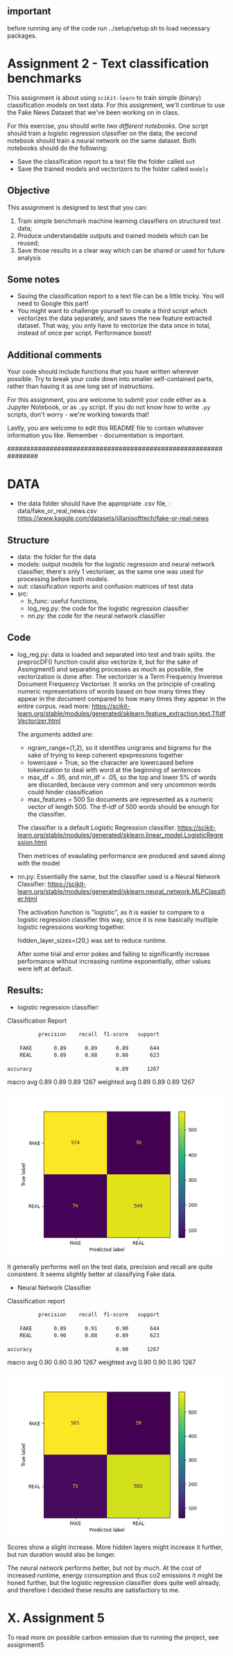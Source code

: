## important
before running any of the code run ../setup/setup.sh to load necessary packages.

# Assignment 2 - Text classification benchmarks

This assignment is about using ```scikit-learn``` to train simple (binary) classification models on text data. For this assignment, we'll continue to use the Fake News Dataset that we've been working on in class.

For this exercise, you should write *two different notebooks*. One script should train a logistic regression classifier on the data; the second notebook should train a neural network on the same dataset. Both notebooks should do the following:

- Save the classification report to a text file the folder called ```out```
- Save the trained models and vectorizers to the folder called ```models```

## Objective

This assignment is designed to test that you can:

1. Train simple benchmark machine learning classifiers on structured text data;
2. Produce understandable outputs and trained models which can be reused;
3. Save those results in a clear way which can be shared or used for future analysis

## Some notes

- Saving the classification report to a text file can be a little tricky. You will need to Google this part!
- You might want to challenge yourself to create a third script which vectorizes the data separately, and saves the new feature extracted dataset. That way, you only have to vectorize the data once in total, instead of once per script. Performance boost!

## Additional comments

Your code should include functions that you have written wherever possible. Try to break your code down into smaller self-contained parts, rather than having it as one long set of instructions.

For this assignment, you are welcome to submit your code either as a Jupyter Notebook, or as ```.py``` script. If you do not know how to write ```.py``` scripts, don't worry - we're working towards that!

Lastly, you are welcome to edit this README file to contain whatever information you like. Remember - documentation is important.

################################################################
# DATA 
- the data folder should have the appropriate .csv file, : data/fake_or_real_news.csv
https://www.kaggle.com/datasets/jillanisofttech/fake-or-real-news

## Structure

- data: the folder for the data
- models: output models for the logistic regression and neural network classifier, there's only 1 vectoriser, as the same one was used for processing before both models.
- out: classification reports and confusion matrices of test data
- src:
    - b_func: useful functions,
    - log_reg.py: the code for the logistic regression classifier
    - nn.py: the code for the neural network classifier

## Code

- log_reg.py:
    data is loaded and separated into test and train splits. the preprocDF() function could also vectorize it, but for the sake of Assingment5 and separating processes as much as possible, the vectorization is done after.
    The vectorizer is a Term Frequency Inverese Document Frequency Vectoriser. It works on the principle of creating numeric representations of words based on how many times they appear in the document compared to how many times they appear in the entire corpus.
    read more: https://scikit-learn.org/stable/modules/generated/sklearn.feature_extraction.text.TfidfVectorizer.html

    The arguments added are: 
    - ngram_range=(1,2), so it identifies unigrams and bigrams for the sake of trying to keep coherent epxpressions together
    - lowercase = True, so the character are lowercased before tokenization to deal with word at the beginning of sentences 
    - max_df = .95, and min_df = .05, so the top and lower 5% of words are discarded, because very common and very uncommon words could hinder classification
    - max_features = 500 So documents are represented as a numeric vector of length 500. The tf-idf of 500 words should be enough for the classifier.

    The classifier is a default Logistic Regression classifier.
    https://scikit-learn.org/stable/modules/generated/sklearn.linear_model.LogisticRegression.html

    Then metrices of evaulating performance are produced and saved along with the model

- nn.py:
    Essentially the same, but the classifier used is a Neural Network Classifier:
    https://scikit-learn.org/stable/modules/generated/sklearn.neural_network.MLPClassifier.html

    The activation function is "logistic", as it is easier to compare to a logistic regression classifier this way, since it is now basically multiple logistic regressions working together.

    hidden_layer_sizes=(20,) was set to reduce runtime.

    After some trial and error pokes and failing to significantly increase performance without increasing runtime exponentially, other values were left at default.

## Results:
- logistic regression classifier:

Classification Report

              precision    recall  f1-score   support

        FAKE       0.89      0.89      0.89       644
        REAL       0.89      0.88      0.88       623

    accuracy                           0.89      1267
   macro avg       0.89      0.89      0.89      1267
weighted avg       0.89      0.89      0.89      1267

![Alt text](./out/cm_log.png)

It generally performs well on the test data, precision and recall are quite consistent.
It seems slightly better at classifying Fake data.

- Neural Network Classifier

Classification report

              precision    recall  f1-score   support

        FAKE       0.89      0.91      0.90       644
        REAL       0.90      0.88      0.89       623

    accuracy                           0.90      1267
   macro avg       0.90      0.90      0.90      1267
weighted avg       0.90      0.90      0.90      1267

![Alt text](./out/cm_nn.png)

Scores show a slight increase. More hidden layers might increase it further, but run duration would also be longer.

The neural network performs better, but not by much. At the cost of increased runtime, energy consumption and thus co2 emissions it might be honed further, but the logistic regression classifier does quite well already, and therefore I decided these results are satisfactiory to me.

# X. Assignment 5 
To read more on possible carbon emission due to running the project, see assignment5

